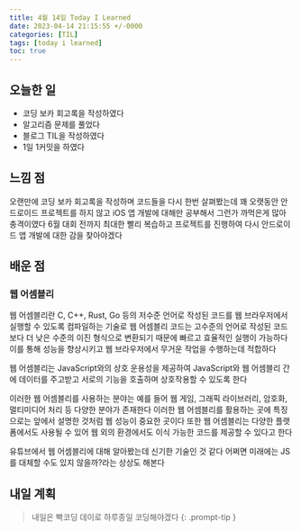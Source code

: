 ```yaml
---
title: 4월 14일 Today I Learned
date: 2023-04-14 21:15:55 +/-0000
categories: [TIL]
tags: [today i learned]
toc: true
---
```


## 오늘한 일

* 코딩 보카 회고록을 작성하였다
* 알고리즘 문제를 풀었다
* 블로그 TIL을 작성하였다
* 1일 1커밋을 하였다

## 느낌 점

오랜만에 코딩 보카 회고록을 작성하며 코드들을 다시 한번 살펴봤는데 꽤 오랫동안 안드로이드 프로젝트를 하지 않고 iOS 앱 개발에 대해만 공부해서 그런가 까먹은게 많아 충격이였다 6월 대회 전까지 최대한 빨리 복습하고 프로젝트를 진행하여 다시 안드로이드 앱 개발에 대한 감을 찾아야겠다

## 배운 점

### 웹 어셈블리

웹 어셈블리란 C, C++, Rust, Go 등의 저수준 언어로 작성된 코드를 웹 브라우저에서 실행할 수 있도록 컴파일하는 기술로 웹 어셈블리 코드는 고수준의 언어로 작성된 코드보다 더 낮은 수준의 이진 형식으로 변환되기 때문에 빠르고 효율적인 실행이 가능하다 이를 통해 성능을 향상시키고 웹 브라우저에서 무거운 작업을 수행하는데 적합하다

웹 어셈블리는 JavaScript와의 상호 운용성을 제공하여 JavaScript와 웹 어셈블리 간에 데이터를 주고받고 서로의 기능을 호출하며 상호작용할 수 있도록 한다

이러한 웹 어셈블리를 사용하는 분야는 예를 들어 웹 게임, 그래픽 라이브러리, 암호화, 멀티미디어 처리 등 다양한 분야가 존재한다 이러한 웹 어셈블리를 활용하는 곳에 특징으로는 앞에서 설명한 것처럼 웹 성능이 중요한 곳이다 또한 웹 어셈블리는 다양한 플랫폼에서도 사용될 수 있어 웹 외의 환경에서도 이식 가능한 코드를 제공할 수 있다고 한다

유튜브에서 웹 어셈블리에 대해 알아봤는데 신기한 기술인 것 같다 어쩌면 미래에는 JS를 대체할 수도 있지 않을까?라는 상상도 해본다

## 내일 계획

> 내일은 빡코딩 데이로 하루종일 코딩해야겠다
{: .prompt-tip }